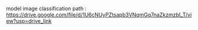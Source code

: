 model image classification path : https://drive.google.com/file/d/1U6cNUyPZtsapb3VNqmGq7naZkzmzbI_T/view?usp=drive_link
